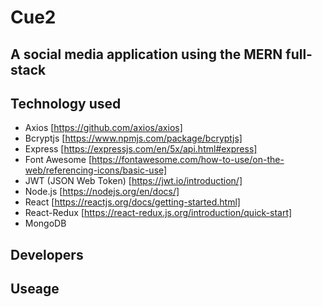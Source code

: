 # Cue2

## A social media application using the MERN full-stack

## Technology used

- Axios [https://github.com/axios/axios]
- Bcryptjs [https://www.npmjs.com/package/bcryptjs]
- Express [https://expressjs.com/en/5x/api.html#express]
- Font Awesome [https://fontawesome.com/how-to-use/on-the-web/referencing-icons/basic-use]
- JWT (JSON Web Token) [https://jwt.io/introduction/]
- Node.js [https://nodejs.org/en/docs/]
- React [https://reactjs.org/docs/getting-started.html]
- React-Redux [https://react-redux.js.org/introduction/quick-start]
- MongoDB

## Developers

## Useage
